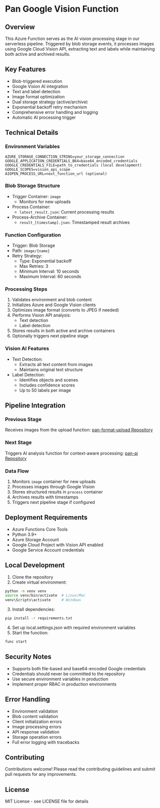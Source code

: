 # Pan Google Vision Function

## Overview
This Azure Function serves as the AI vision processing stage in our serverless pipeline. Triggered by blob storage events, it processes images using Google Cloud Vision API, extracting text and labels while maintaining both active and archived results.

## Key Features
- Blob-triggered execution
- Google Vision AI integration
- Text and label detection
- Image format optimization
- Dual storage strategy (active/archive)
- Exponential backoff retry mechanism
- Comprehensive error handling and logging
- Automatic AI processing trigger

## Technical Details

### Environment Variables
```
AZURE_STORAGE_CONNECTION_STRING=your_storage_connection
GOOGLE_APPLICATION_CREDENTIALS_B64=base64_encoded_credentials
GOOGLE_CREDENTIALS_FILE=path_to_credentials (local development)
GOOGLE_SCOPES=vision_api_scope
AIOPEN_PROCESS_URL=next_function_url (optional)
```

### Blob Storage Structure
- Trigger Container: `image`
  - Monitors for new uploads
- Process Container: 
  - `latest_result.json`: Current processing results
- Process-Archive Container:
  - `result_[timestamp].json`: Timestamped result archives

### Function Configuration
- Trigger: Blob Storage
- Path: `image/{name}`
- Retry Strategy: 
  - Type: Exponential backoff
  - Max Retries: 3
  - Minimum Interval: 10 seconds
  - Maximum Interval: 60 seconds

### Processing Steps
1. Validates environment and blob content
2. Initializes Azure and Google Vision clients
3. Optimizes image format (converts to JPEG if needed)
4. Performs Vision API analysis:
   - Text detection
   - Label detection
5. Stores results in both active and archive containers
6. Optionally triggers next pipeline stage

### Vision AI Features
- Text Detection:
  - Extracts all text content from images
  - Maintains original text structure
- Label Detection:
  - Identifies objects and scenes
  - Includes confidence scores
  - Up to 50 labels per image

## Pipeline Integration

### Previous Stage
Receives images from the upload function:
[pan-format-upload Repository](https://github.com/Fruitloop24/pan-format-upload)

### Next Stage
Triggers AI analysis function for context-aware processing:
[pan-ai Repository](https://github.com/Fruitloop24/pan-ai)

### Data Flow
1. Monitors `image` container for new uploads
2. Processes images through Google Vision
3. Stores structured results in `process` container
4. Archives results with timestamps
5. Triggers next pipeline stage if configured

## Deployment Requirements
- Azure Functions Core Tools
- Python 3.9+
- Azure Storage Account
- Google Cloud Project with Vision API enabled
- Google Service Account credentials

## Local Development
1. Clone the repository
2. Create virtual environment:
```bash
python -m venv venv
source venv/bin/activate  # Linux/Mac
venv\Scripts\activate     # Windows
```
3. Install dependencies:
```bash
pip install -r requirements.txt
```
4. Set up local.settings.json with required environment variables
5. Start the function:
```bash
func start
```

## Security Notes
- Supports both file-based and base64-encoded Google credentials
- Credentials should never be committed to the repository
- Use secure environment variables in production
- Implement proper RBAC in production environments

## Error Handling
- Environment validation
- Blob content validation
- Client initialization errors
- Image processing errors
- API response validation
- Storage operation errors
- Full error logging with tracebacks

## Contributing
Contributions welcome! Please read the contributing guidelines and submit pull requests for any improvements.

## License
MIT License - see LICENSE file for details